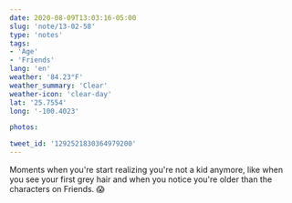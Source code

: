```yaml
---
date: 2020-08-09T13:03:16-05:00
slug: 'note/13-02-58'
type: 'notes'
tags:
- 'Age'
- 'Friends'
lang: 'en'
weather: '84.23°F'
weather_summary: 'Clear'
weather-icon: 'clear-day'
lat: '25.7554'
long: '-100.4023'

photos:

tweet_id: '1292521830364979200'
---
```

Moments when you're start realizing you're not a kid anymore, like when you see your first grey hair and when you notice you're older than the characters on Friends. 😱  
